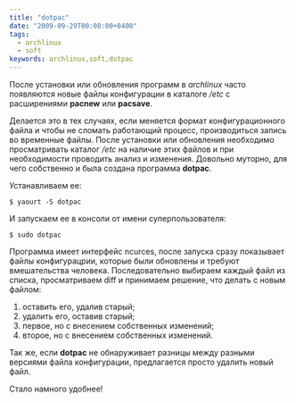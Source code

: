 ```yaml
---
title: "dotpac"
date: "2009-09-29T00:00:00+0400"
tags:
  - archlinux
  - soft
keywords: archlinux,soft,dotpac
---
```

После установки или обновления программ в <em>archlinux</em> часто появляются новые файлы конфигурации в каталоге <em>/etc</em> с расширениями <strong>pacnew</strong> или <strong>pacsave</strong>.

Делается это в тех случаях, если меняется формат конфигурационного файла и чтобы не сломать работающий процесс, производиться запись во временные файлы. После установки или обновления необходимо просматривать каталог <em>/etc</em> на наличие этих файлов и при необходимости проводить анализ и изменения. Довольно муторно, для чего собственно и была создана программа <strong>dotpac</strong>.

Устанавливаем ее:

    $ yaourt -S dotpac

И запускаем ее в консоли от имени суперпользователя:

    $ sudo dotpac

Программа имеет интерфейс ncurces, после запуска сразу показывает файлы конфигурацрии, которые были обновлены и требуют вмешательства человека. Последовательно выбираем каждый файл из списка, просматриваем diff и принимаем решение, что делать с новым файлом:
<ol>
	<li>оставить его, удалив старый;</li>
	<li>удалить его, оставив старый;</li>
	<li>первое, но с внесением собственных изменений;</li>
	<li>второе, но с внесением собственных изменений.</li>
</ol>
Так же, если <strong>dotpac</strong> не обнаруживает разницы между разными версиями файла конфигурации, предлагается просто удалить новый файл.

Стало намного удобнее!
